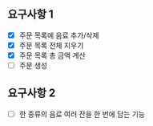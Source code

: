## 요구사항 1
- [x] 주문 목록에 음료 추가/삭제
- [x] 주문 목록 전체 지우기
- [x] 주문 목록 총 금액 계산
- [ ] 주문 생성

## 요구사항 2
- [ ] 한 종류의 음료 여러 잔을 한 번에 담는 기능